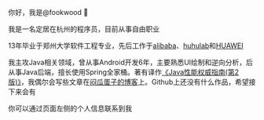 你好，我是@fookwood 👋 

我是一名定居在杭州的程序员，目前从事自由职业

13年毕业于郑州大学软件工程专业，先后工作于[alibaba](https://github.com/alibaba)、[huhulab](https://github.com/huhulab)和[HUAWEI](https://github.com/Huawei)

我主攻Java相关领域，曾从事Android开发6年，主要熟悉UI绘制和逆向分析，后从事Java后端，擅长使用Spring全家桶。著有译作[《Java性能权威指南(第2版)》](https://item.jd.com/13727420.html)，我偶尔会写些文章在[闷瓜蛋子的博客](https://fookwood.com/)上。Github上还没有什么作品，希望接下来会有

你可以通过页面左侧的个人信息联系到我
